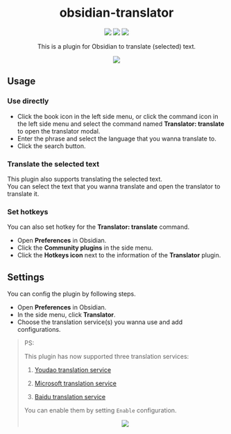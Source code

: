<!--
 * @Author: luhaifeng666 youzui@hotmail.com
 * @Date: 2022-08-09 11:38:39
 * @LastEditors: luhaifeng666
 * @LastEditTime: 2022-12-07 23:00:10
 * @Description: 
-->

<h1 align="center"> obsidian-translator </h1>

<p align="center">
  <img src="https://img.shields.io/badge/obsidian--translator-v0.3.5-yellow" />
  <img src="https://img.shields.io/badge/node-v14.17.0%2B-green" />
  <img src="https://img.shields.io/badge/dynamic/json?logo=obsidian&color=%2523483699&label=downloads&query=$%5B%22obsidian-translator%22%5D.downloads&url=https://raw.githubusercontent.com/obsidianmd/obsidian-releases/master/community-plugin-stats.json" />
</p>

<p align="center"> This is a plugin for Obsidian to translate (selected) text. </p>

<p align="center">
  <img src="https://user-images.githubusercontent.com/9375823/185946256-332fa74d-0d95-4efa-8ba0-08c1d0b41c60.png" />
</p>

## Usage

### Use directly

- Click the book icon in the left side menu, or click the command icon in the left side menu and select the command named **Translator: translate** to open the translator modal.
- Enter the phrase and select the language that you wanna translate to.
- Click the search button.

### Translate the selected text

This plugin also supports translating the selected text.<br>
You can select the text that you wanna translate and open the translator to translate it.

### Set hotkeys

You can also set hotkey for the **Translator: translate** command.

- Open **Preferences** in Obsidian.
- Click the **Community plugins** in the side menu.
- Click the **Hotkeys icon** next to the information of the **Translator** plugin.

## Settings

You can config the plugin by following steps.

- Open **Preferences** in Obsidian.
- In the side menu, click **Translator**.
- Choose the translation service(s) you wanna use and add configurations.

> PS:
>
> This plugin has now supported three translation services:
>
> 1. [Youdao translation service](https://ai.youdao.com/#/)
>
> 2. [Microsoft translation service](https://docs.microsoft.com/zh-cn/azure/cognitive-services/translator/quickstart-translator?tabs=csharp)
>
> 3. [Baidu translation service](https://fanyi-api.baidu.com/doc/21)
>
> You can enable them by setting `Enable` configuration.
>
> <p align="center">
>
> <img src="https://user-images.githubusercontent.com/9375823/185945758-2359b741-1c8d-4c47-85f0-4f631da4e1aa.png" />
>
> </p>
